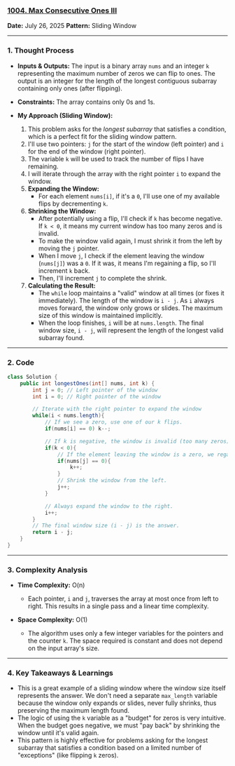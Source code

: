 ### [1004. Max Consecutive Ones III](https://leetcode.com/problems/max-consecutive-ones-iii/)

**Date:** July 26, 2025
**Pattern:** Sliding Window

---

### 1. Thought Process

- **Inputs & Outputs:** The input is a binary array `nums` and an integer `k` representing the maximum number of zeros we can flip to ones. The output is an integer for the length of the longest contiguous subarray containing only ones (after flipping).

- **Constraints:** The array contains only 0s and 1s.

- **My Approach (Sliding Window):**
  1.  This problem asks for the _longest subarray_ that satisfies a condition, which is a perfect fit for the sliding window pattern.
  2.  I'll use two pointers: `j` for the start of the window (left pointer) and `i` for the end of the window (right pointer).
  3.  The variable `k` will be used to track the number of flips I have remaining.
  4.  I will iterate through the array with the right pointer `i` to expand the window.
  5.  **Expanding the Window:**
      - For each element `nums[i]`, if it's a `0`, I'll use one of my available flips by decrementing `k`.
  6.  **Shrinking the Window:**
      - After potentially using a flip, I'll check if `k` has become negative. If `k < 0`, it means my current window has too many zeros and is invalid.
      - To make the window valid again, I must shrink it from the left by moving the `j` pointer.
      - When I move `j`, I check if the element leaving the window (`nums[j]`) was a `0`. If it was, it means I'm regaining a flip, so I'll increment `k` back.
      - Then, I'll increment `j` to complete the shrink.
  7.  **Calculating the Result:**
      - The `while` loop maintains a "valid" window at all times (or fixes it immediately). The length of the window is `i - j`. As `i` always moves forward, the window only grows or slides. The maximum size of this window is maintained implicitly.
      - When the loop finishes, `i` will be at `nums.length`. The final window size, `i - j`, will represent the length of the longest valid subarray found.

---

### 2. Code

```java
class Solution {
    public int longestOnes(int[] nums, int k) {
        int j = 0; // Left pointer of the window
        int i = 0; // Right pointer of the window

        // Iterate with the right pointer to expand the window
        while(i < nums.length){
            // If we see a zero, use one of our k flips.
            if(nums[i] == 0) k--;

            // If k is negative, the window is invalid (too many zeros).
            if(k < 0){
                // If the element leaving the window is a zero, we regain a flip.
                if(nums[j] == 0){
                    k++;
                }
                // Shrink the window from the left.
                j++;
            }

            // Always expand the window to the right.
            i++;
        }
        // The final window size (i - j) is the answer.
        return i - j;
    }
}
```

---

### 3. Complexity Analysis

- **Time Complexity:** O(n)

  - Each pointer, `i` and `j`, traverses the array at most once from left to right. This results in a single pass and a linear time complexity.

- **Space Complexity:** O(1)
  - The algorithm uses only a few integer variables for the pointers and the counter `k`. The space required is constant and does not depend on the input array's size.

---

### 4. Key Takeaways & Learnings

- This is a great example of a sliding window where the window size itself represents the answer. We don't need a separate `max_length` variable because the window only expands or slides, never fully shrinks, thus preserving the maximum length found.
- The logic of using the `k` variable as a "budget" for zeros is very intuitive. When the budget goes negative, we must "pay back" by shrinking the window until it's valid again.
- This pattern is highly effective for problems asking for the longest subarray that satisfies a condition based on a limited number of "exceptions" (like flipping `k` zeros).
